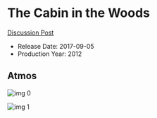 # The Cabin in the Woods

[Discussion Post](https://www.avsforum.com/threads/bass-eq-for-filtered-movies.2995212/post-56777280)

* Release Date: 2017-09-05
* Production Year: 2012

## Atmos

![img 0](https://fanart.tv/fanart/movies/22970/moviethumb/the-cabin-in-the-woods-531c57f087544.jpg)

![img 1](https://i.imgur.com/ZmZq9Zt.png)

